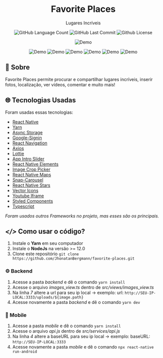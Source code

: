 <h1 align="center">
  Favorite Places
</h1>

<p align="center">Lugares Incríveis</p>

<p align="center">
  <img alt="GitHub Language Count" src="https://img.shields.io/github/languages/count/JhonatanBergmann/favorite-places" />
  <img alt="GitHub Last Commit" src="https://img.shields.io/github/last-commit/JhonatanBergmann/favorite-places" />
  <img alt="Github License" src="https://img.shields.io/github/license/JhonatanBergmann/favorite-places" />
</p>

<p align="center">
  <img src="readme/onboarding.gif" alt="Demo">
</p>
<p align="center">
  <img src="readme/login.gif" alt="Demo">
  <img src="readme/places.gif" alt="Demo">
  <img src="readme/place-photos.gif" alt="Demo">
  <img src="readme/place-video.gif" alt="Demo">
  <img src="readme/place-maps.gif" alt="Demo">
  <img src="readme/place-register.gif" alt="Demo">
</p>

## 📅 Sobre

Favorite Places permite procurar e compartilhar lugares incríveis, inserir fotos, localização, ver vídeos, comentar e muito mais!

## 🌐 Tecnologias Usadas
Foram usadas essas tecnologias:

- [React Native](https://reactnative.dev/)
- [Yarn](https://yarnpkg.com/)
- [Async Storage](https://github.com/react-native-async-storage/async-storage)
- [Google-Signin](https://github.com/react-native-google-signin/google-signin)
- [React Navigation](https://reactnavigation.org/)
- [Axios](https://github.com/axios/axios)
- [Lottie](https://github.com/lottie-react-native/lottie-react-native)
- [App Intro Slider](https://github.com/Jacse/react-native-app-intro-slider)
- [React Native Elements](https://reactnativeelements.com/)
- [Image Crop Picker](https://github.com/ivpusic/react-native-image-crop-picker)
- [React Native Maps](https://github.com/react-native-maps/react-native-maps)
- [Snap-Carousel](https://github.com/meliorence/react-native-snap-carousel)
- [React Native Stars](https://www.npmjs.com/package/react-native-stars)
- [Vector Icons](https://github.com/oblador/react-native-vector-icons)
- [Youtube Iframe](https://www.npmjs.com/package/react-native-youtube-iframe)
- [Styled Components](https://styled-components.com/)
- [Typescript](https://www.typescriptlang.org/)

*Foram usados outros Frameworks no projeto, mas esses são os principais.*

## ***</>*** Como usar o código?
1. Instale o **Yarn** em seu computador
1. Instale o **NodeJs** na versão >= 12.0
1. Clone este repositório `git clone https://github.com/JhonatanBergmann/favorite-places.git`

### ⚙️ Backend
1. Acesse a pasta *backend* e dê o comando `yarn install`
2. Acesse o arquivo *images_view.ts* dentro de *src/views/images_view.ts*
3. Na linha *7* altere a url para seu ip local -> exemplo: url: `http://SEU-IP-LOCAL:3333/uploads/${image.path}`
4. Acesse novamente a pasta *backend* e dê o comando `yarn dev`

### 📱 Mobile
1. Acesse a pasta *mobile* e dê o comando `yarn install`
2. Acesse o arquivo *api.js* dentro de *src/services/api.js*
3. Na linha *4* altere a baseURL para seu ip local -> exemplo: baseURL: `http://SEU-IP-LOCAL:3333`
4. Acesse novamente a pasta *mobile* e dê o comando `npx react-native run-android`
